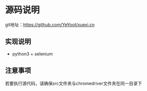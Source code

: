 # 源码说明

git地址：https://github.com/YeYoot/xuexi.cn

## 实现说明

- python3 + selenium

## 注意事项

若要执行源代码，请确保src文件夹与chromedriver文件夹在同一目录下